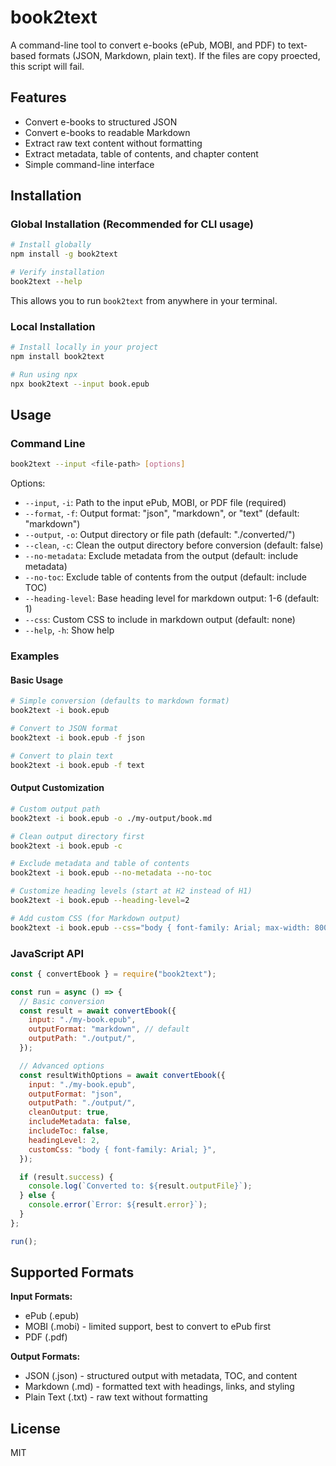 # book2text

A command-line tool to convert e-books (ePub, MOBI, and PDF) to text-based formats (JSON, Markdown, plain text). If the files are copy proected, this script will fail.

## Features

- Convert e-books to structured JSON
- Convert e-books to readable Markdown
- Extract raw text content without formatting
- Extract metadata, table of contents, and chapter content
- Simple command-line interface

## Installation

### Global Installation (Recommended for CLI usage)

```bash
# Install globally
npm install -g book2text

# Verify installation
book2text --help
```

This allows you to run `book2text` from anywhere in your terminal.

### Local Installation

```bash
# Install locally in your project
npm install book2text

# Run using npx
npx book2text --input book.epub
```

## Usage

### Command Line

```bash
book2text --input <file-path> [options]
```

Options:

- `--input`, `-i`: Path to the input ePub, MOBI, or PDF file (required)
- `--format`, `-f`: Output format: "json", "markdown", or "text" (default: "markdown")
- `--output`, `-o`: Output directory or file path (default: "./converted/")
- `--clean`, `-c`: Clean the output directory before conversion (default: false)
- `--no-metadata`: Exclude metadata from the output (default: include metadata)
- `--no-toc`: Exclude table of contents from the output (default: include TOC)
- `--heading-level`: Base heading level for markdown output: 1-6 (default: 1)
- `--css`: Custom CSS to include in markdown output (default: none)
- `--help`, `-h`: Show help

### Examples

#### Basic Usage

```bash
# Simple conversion (defaults to markdown format)
book2text -i book.epub

# Convert to JSON format
book2text -i book.epub -f json

# Convert to plain text
book2text -i book.epub -f text
```

#### Output Customization

```bash
# Custom output path
book2text -i book.epub -o ./my-output/book.md

# Clean output directory first
book2text -i book.epub -c

# Exclude metadata and table of contents
book2text -i book.epub --no-metadata --no-toc

# Customize heading levels (start at H2 instead of H1)
book2text -i book.epub --heading-level=2

# Add custom CSS (for Markdown output)
book2text -i book.epub --css="body { font-family: Arial; max-width: 800px; margin: 0 auto; }"
```

### JavaScript API

```javascript
const { convertEbook } = require("book2text");

const run = async () => {
  // Basic conversion
  const result = await convertEbook({
    input: "./my-book.epub",
    outputFormat: "markdown", // default
    outputPath: "./output/",
  });

  // Advanced options
  const resultWithOptions = await convertEbook({
    input: "./my-book.epub",
    outputFormat: "json",
    outputPath: "./output/",
    cleanOutput: true,
    includeMetadata: false,
    includeToc: false,
    headingLevel: 2,
    customCss: "body { font-family: Arial; }",
  });

  if (result.success) {
    console.log(`Converted to: ${result.outputFile}`);
  } else {
    console.error(`Error: ${result.error}`);
  }
};

run();
```

## Supported Formats

**Input Formats:**

- ePub (.epub)
- MOBI (.mobi) - limited support, best to convert to ePub first
- PDF (.pdf)

**Output Formats:**

- JSON (.json) - structured output with metadata, TOC, and content
- Markdown (.md) - formatted text with headings, links, and styling
- Plain Text (.txt) - raw text without formatting

## License

MIT
